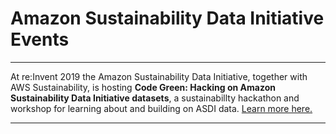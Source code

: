 # Amazon Sustainability Data Initiative Events

----

At re:Invent 2019 the Amazon Sustainability Data Initiative, together with AWS Sustainability, is hosting **Code Green: Hacking on Amazon Sustainability Data Initiative datasets**, a sustainabillty hackathon and workshop for learning about and building on ASDI data. [Learn more here.](https://github.com/awslabs/amazon-asdi/tree/master/code-green)

----